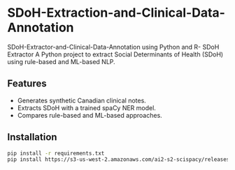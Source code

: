 # SDoH-Extraction-and-Clinical-Data-Annotation
 SDoH-Extractor-and-Clinical-Data-Annotation using Python and R-
 SDoH Extractor
A Python project to extract Social Determinants of Health (SDoH) using rule-based and ML-based NLP.

## Features
- Generates synthetic Canadian clinical notes.
- Extracts SDoH with a trained spaCy NER model.
- Compares rule-based and ML-based approaches.

## Installation
```bash
pip install -r requirements.txt
pip install https://s3-us-west-2.amazonaws.com/ai2-s2-scispacy/releases/v0.5.4/en_core_sci_sm-0.5.4.tar.gz
